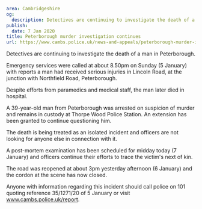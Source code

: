```yaml
area: Cambridgeshire
og:
  description: Detectives are continuing to investigate the death of a man in Peterborough.
publish:
  date: 7 Jan 2020
title: Peterborough murder investigation continues
url: https://www.cambs.police.uk/news-and-appeals/peterborough-murder-investigation-continues
```

Detectives are continuing to investigate the death of a man in Peterborough.

Emergency services were called at about 8.50pm on Sunday (5 January) with reports a man had received serious injuries in Lincoln Road, at the junction with Northfield Road, Peterborough.

Despite efforts from paramedics and medical staff, the man later died in hospital.

A 39-year-old man from Peterborough was arrested on suspicion of murder and remains in custody at Thorpe Wood Police Station. An extension has been granted to continue questioning him.

The death is being treated as an isolated incident and officers are not looking for anyone else in connection with it.

A post-mortem examination has been scheduled for midday today (7 January) and officers continue their efforts to trace the victim's next of kin.

The road was reopened at about 3pm yesterday afternoon (6 January) and the cordon at the scene has now closed.

Anyone with information regarding this incident should call police on 101 quoting reference 35/1271/20 of 5 January or visit www.cambs.police.uk/report.

